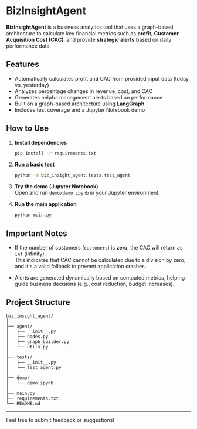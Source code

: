 # BizInsightAgent

**BizInsightAgent** is a business analytics tool that uses a graph-based architecture to calculate key financial metrics such as **profit**, **Customer Acquisition Cost (CAC)**, and provide **strategic alerts** based on daily performance data.

## Features

- Automatically calculates profit and CAC from provided input data (today vs. yesterday)
- Analyzes percentage changes in revenue, cost, and CAC
- Generates helpful management alerts based on performance
- Built on a graph-based architecture using **LangGraph**
- Includes test coverage and a Jupyter Notebook demo

## How to Use

1. **Install dependencies**  
   ```bash
   pip install -r requirements.txt
   ```

2. **Run a basic test**  
   ```bash
   python -m biz_insight_agent.tests.test_agent
   ```

3. **Try the demo (Jupyter Notebook)**  
   Open and run `demo/demo.ipynb` in your Jupyter environment.

4. **Run the main application**  
   ```bash
   python main.py
   ```

## Important Notes

- If the number of customers (`customers`) is **zero**, the CAC will return as `inf` (infinity).  
  This indicates that CAC cannot be calculated due to a division by zero, and it's a valid fallback to prevent application crashes.

- Alerts are generated dynamically based on computed metrics, helping guide business decisions (e.g., cost reduction, budget increases).

## Project Structure

```
biz_insight_agent/
│
├── agent/
│   ├── __init__.py
│   ├── nodes.py
│   ├── graph_builder.py
│   └── utils.py
│
├── tests/
│   ├── __init__.py
│   └── test_agent.py
│
├── demo/
│   └── demo.ipynb
│
├── main.py
├── requirements.txt
└── README.md
```

---

Feel free to submit feedback or suggestions!
